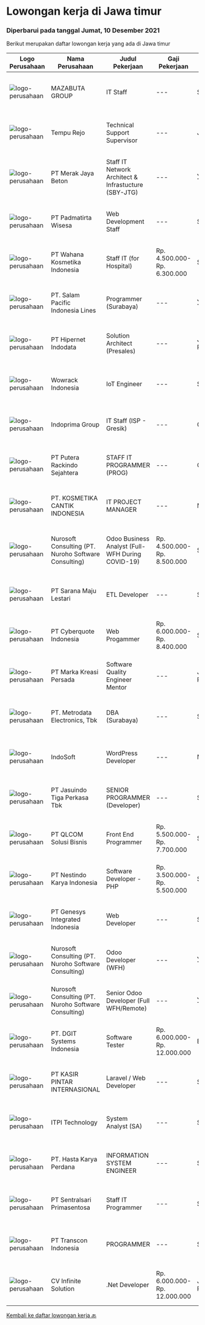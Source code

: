 
  # Lowongan kerja di Jawa timur

  ### Diperbarui pada tanggal Jumat, 10 Desember 2021

  Berikut merupakan daftar lowongan kerja yang ada di Jawa timur

  |Logo Perusahaan | Nama Perusahaan | Judul Pekerjaan | Gaji Pekerjaan | Lokasi | Deskripsi | Tanggal diunggah | Pranala |
  | -------------- | --------------- | --------------- | --------- | --------- | -------------- | ------- | ----------- |
  |![logo-perusahaan](https://image-service-cdn.seek.com.au/1b5bab9e48371cd767572191df85c84d19ea58cb/ee4dce1061f3f616224767ad58cb2fc751b8d2dc)|MAZABUTA GROUP|IT Staff|---|Surabaya|IT StaffKualifikasi : Usia 19-25 Pendidikan S1 Teknik Informatika Pengalaman Kerja 1 - 2 Tahun Memahami proses bisnis sistem ERP. Memahami pengolahan...|Rabu, 08 Desember 2021|https://www.jobstreet.co.id/id/job/it-staff-3715650?token=0~0b399b74-d4f9-4c3e-a1fd-37d9ff1d882b&sectionRank=1&jobId=jobstreet-id-job-3715650|
|![logo-perusahaan](https://image-service-cdn.seek.com.au/8932e17cb34d89f6929d34387320dc9282a595ab/ee4dce1061f3f616224767ad58cb2fc751b8d2dc)|Tempu Rejo|Technical Support Supervisor|---|Jember|· Oversee the continuous improvement of processes to drive team efficiency.· Develop protocols for the use of IT across departments and...|Kamis, 09 Desember 2021|https://www.jobstreet.co.id/id/job/technical-support-supervisor-3716538?token=0~0b399b74-d4f9-4c3e-a1fd-37d9ff1d882b&sectionRank=2&jobId=jobstreet-id-job-3716538|
|![logo-perusahaan](https://image-service-cdn.seek.com.au/86ac029296b2e0b3727a272d10fcedc441d5a09a/ee4dce1061f3f616224767ad58cb2fc751b8d2dc)|PT Merak Jaya Beton|Staff IT Network Architect & Infrastucture (SBY-JTG)|---|Jawa Tengah|Bertanggung jawab terhadap pemeliharaan jaringan, perbaikan peralatan hardware IT dan Troubleshooting. Kualifikasi : Pendidikan minimal Diploma dari...|Selasa, 07 Desember 2021|https://www.jobstreet.co.id/id/job/staff-it-network-architect-infrastucture-sby-jtg-3712841?token=0~0b399b74-d4f9-4c3e-a1fd-37d9ff1d882b&sectionRank=3&jobId=jobstreet-id-job-3712841|
|![logo-perusahaan](https://image-service-cdn.seek.com.au/6e9a55da35db3fc03b2a1540fd4fcbf3df04913c/ee4dce1061f3f616224767ad58cb2fc751b8d2dc)|PT Padmatirta Wisesa|Web Development Staff|---|Surabaya|Job Description : Participate in all aspects of web applications development life-cycle (developing, debugging, testing, deployment and maintenance)...|Kamis, 09 Desember 2021|https://www.jobstreet.co.id/id/job/web-development-staff-3706068?token=0~0b399b74-d4f9-4c3e-a1fd-37d9ff1d882b&sectionRank=4&jobId=jobstreet-id-job-3706068|
|![logo-perusahaan](https://image-service-cdn.seek.com.au/15a910e7d41610b59def5b33dbabebda6b18d311/ee4dce1061f3f616224767ad58cb2fc751b8d2dc)|PT Wahana Kosmetika Indonesia|Staff IT (for Hospital)|Rp. 4.500.000-Rp. 6.300.000|Surabaya|Tanggung Jawab Pekerjaan : Memelihara Sistem dan memantau Program yang berada di rumah sakit. Melakukan perawatan dan perbaikan atas perangkat...|Selasa, 07 Desember 2021|https://www.jobstreet.co.id/id/job/staff-it-for-hospital-3713340?token=0~0b399b74-d4f9-4c3e-a1fd-37d9ff1d882b&sectionRank=5&jobId=jobstreet-id-job-3713340|
|![logo-perusahaan](https://image-service-cdn.seek.com.au/5540e9b59290cebacfff7858722d5ede593231d9/ee4dce1061f3f616224767ad58cb2fc751b8d2dc)|PT. Salam Pacific Indonesia Lines|Programmer (Surabaya)|---|Jawa Timur|Candidate must possess at least a Bachelor's Degree, Master's Degree / Post Graduate Degree, Computer Science/Information Technology, Engineering...|Kamis, 09 Desember 2021|https://www.jobstreet.co.id/id/job/programmer-surabaya-3716259?token=0~0b399b74-d4f9-4c3e-a1fd-37d9ff1d882b&sectionRank=6&jobId=jobstreet-id-job-3716259|
|![logo-perusahaan](https://image-service-cdn.seek.com.au/62148b692fdfbf4a4a11c7764913b8f0db15fa3f/ee4dce1061f3f616224767ad58cb2fc751b8d2dc)|PT Hipernet Indodata|Solution Architect (Presales)|---|Jakarta Raya|Requirements: Age maximum 30 years old Minimum Bachelor degree from Computer Science (Computer Engineering, Information System, Information...|Kamis, 09 Desember 2021|https://www.jobstreet.co.id/id/job/solution-architect-presales-3716900?token=0~0b399b74-d4f9-4c3e-a1fd-37d9ff1d882b&sectionRank=7&jobId=jobstreet-id-job-3716900|
|![logo-perusahaan](https://image-service-cdn.seek.com.au/d075fc91208a31c23e7df3eb10274258436fafe8/ee4dce1061f3f616224767ad58cb2fc751b8d2dc)|Wowrack Indonesia|IoT Engineer|---|Surabaya|Requirements :  Holds a Diploma/Bachelor Degree in Computer Science/Computer Engineering or related fields Good in English Able to work in a team and...|Kamis, 09 Desember 2021|https://www.jobstreet.co.id/id/job/iot-engineer-3700031?token=0~0b399b74-d4f9-4c3e-a1fd-37d9ff1d882b&sectionRank=8&jobId=jobstreet-id-job-3700031|
|![logo-perusahaan](https://image-service-cdn.seek.com.au/98db6d222e30b3390f5b0f1a69701ee0a17b6b20/ee4dce1061f3f616224767ad58cb2fc751b8d2dc)|Indoprima Group|IT Staff (ISP - Gresik)|---|Gresik|Kualifikasi: Minimal S1 Teknik Informatika/ Sistem Informasi/ Ilmu Komputer dengan IPK min 3,00 Berpengalaman kerja sebagai IT Staff minimal 1 tahun...|Selasa, 07 Desember 2021|https://www.jobstreet.co.id/id/job/it-staff-isp-gresik-3713081?token=0~0b399b74-d4f9-4c3e-a1fd-37d9ff1d882b&sectionRank=9&jobId=jobstreet-id-job-3713081|
|![logo-perusahaan](https://image-service-cdn.seek.com.au/266c01e5136a996e738f91d1d6df3cf7f30f5c3d/ee4dce1061f3f616224767ad58cb2fc751b8d2dc)|PT Putera Rackindo Sejahtera|STAFF IT PROGRAMMER (PROG)|---|Gresik|Tugas: Membuat program dengan PHP, JAVA, Website dan ANDROID Maintenance PHP Code Create PHP Code Bertanggung jawab terhadap semua pekerjaan yang...|Rabu, 08 Desember 2021|https://www.jobstreet.co.id/id/job/staff-it-programmer-prog-3704564?token=0~0b399b74-d4f9-4c3e-a1fd-37d9ff1d882b&sectionRank=10&jobId=jobstreet-id-job-3704564|
|![logo-perusahaan](https://image-service-cdn.seek.com.au/a23ed4120d2876f8be2a340ca1a6bca9fe617562/ee4dce1061f3f616224767ad58cb2fc751b8d2dc)|PT. KOSMETIKA CANTIK INDONESIA|IT PROJECT MANAGER|---|Malang|Required Skills Strong technical skills and a solid understanding of software development Good time management skills and ability to juggle multiple...|Rabu, 08 Desember 2021|https://www.jobstreet.co.id/id/job/it-project-manager-3714548?token=0~0b399b74-d4f9-4c3e-a1fd-37d9ff1d882b&sectionRank=11&jobId=jobstreet-id-job-3714548|
|![logo-perusahaan](https://image-service-cdn.seek.com.au/80d9f9357b1a2e56b4a86927c47c40f644df9ce9/ee4dce1061f3f616224767ad58cb2fc751b8d2dc)|Nurosoft Consulting (PT. Nuroho Software Consulting)|Odoo Business Analyst (Full-WFH During COVID-19)|Rp. 4.500.000-Rp. 8.500.000|Surabaya|Responsibilities Analyze customer business processes, write specifications, and suggest solutions Implement the agreed solutions Write test cases and...|Kamis, 09 Desember 2021|https://www.jobstreet.co.id/id/job/odoo-business-analyst-full-wfh-during-covid-19-3716771?token=0~0b399b74-d4f9-4c3e-a1fd-37d9ff1d882b&sectionRank=12&jobId=jobstreet-id-job-3716771|
|![logo-perusahaan](https://image-service-cdn.seek.com.au/54585994357727f6c63670350d8ae8d1729b6bdd/ee4dce1061f3f616224767ad58cb2fc751b8d2dc)|PT Sarana Maju Lestari|ETL Developer|---|Surabaya|Qualifications : Candidate must possess at least a Diploma, Bachelor's Degree, Computer Science/Information Technology, Engineering...|Kamis, 09 Desember 2021|https://www.jobstreet.co.id/id/job/etl-developer-3706284?token=0~0b399b74-d4f9-4c3e-a1fd-37d9ff1d882b&sectionRank=13&jobId=jobstreet-id-job-3706284|
|![logo-perusahaan](https://image-service-cdn.seek.com.au/1d77956725898595a8f1d53dcedfb7b7862dfb57/ee4dce1061f3f616224767ad58cb2fc751b8d2dc)|PT Cyberquote Indonesia|Web Progammer|Rp. 6.000.000-Rp. 8.400.000|Surabaya|Requirements:Masters/Bachelor Degree/Diploma Qualification in Computer Science or relateddiscipline.Preferably 3-...|Kamis, 09 Desember 2021|https://www.jobstreet.co.id/id/job/web-progammer-3716018?token=0~0b399b74-d4f9-4c3e-a1fd-37d9ff1d882b&sectionRank=14&jobId=jobstreet-id-job-3716018|
|![logo-perusahaan](https://image-service-cdn.seek.com.au/03e93f90cfa85221b502017c6b3937f4ecaf1c01/ee4dce1061f3f616224767ad58cb2fc751b8d2dc)|PT Marka Kreasi Persada|Software Quality Engineer Mentor|---|Jakarta Raya|Apakah kamu tertarik untuk membuat impact dengan menumbuhkan banyak Tech Talent berkualitas di Indonesia? Apakah kamu ingin bekerja dengan orang yang...|Rabu, 08 Desember 2021|https://www.jobstreet.co.id/id/job/software-quality-engineer-mentor-3715426?token=0~0b399b74-d4f9-4c3e-a1fd-37d9ff1d882b&sectionRank=15&jobId=jobstreet-id-job-3715426|
|![logo-perusahaan](https://image-service-cdn.seek.com.au/0d75518309b56a3cff39daa569b0ba02cc7a22f2/ee4dce1061f3f616224767ad58cb2fc751b8d2dc)|PT. Metrodata Electronics, Tbk|DBA (Surabaya)|---|Surabaya|Requirements:  Punya pengalaman optimalisasi performance sql server &amp; troubleshooting Pengalaman mengenai programing tsql dan stored procedure...|Rabu, 08 Desember 2021|https://www.jobstreet.co.id/id/job/dba-surabaya-3704874?token=0~0b399b74-d4f9-4c3e-a1fd-37d9ff1d882b&sectionRank=16&jobId=jobstreet-id-job-3704874|
|![logo-perusahaan](https://image-service-cdn.seek.com.au/fbd57a90b36e6d6fe13c8e714c23f2e07616d0cb/ee4dce1061f3f616224767ad58cb2fc751b8d2dc)|IndoSoft|WordPress Developer|---|Malang|We are looking for Word Press Developer (not Word Press installer or just user).Responsibilities Install a standard set of proprietary set of...|Kamis, 09 Desember 2021|https://www.jobstreet.co.id/id/job/wordpress-developer-3700243?token=0~0b399b74-d4f9-4c3e-a1fd-37d9ff1d882b&sectionRank=17&jobId=jobstreet-id-job-3700243|
|![logo-perusahaan](https://image-service-cdn.seek.com.au/f9cd043f1011fee386470591649d3e30b502df59/ee4dce1061f3f616224767ad58cb2fc751b8d2dc)|PT Jasuindo Tiga Perkasa Tbk|SENIOR PROGRAMMER (Developer)|---|Sidoarjo|Kualifikasi: Pendidikan minimal S1 Teknik Informatika/Sistem Informasi Bahasa Inggris baik tulis maupun lisan Memiliki pengetahuan dan pemahaman...|Rabu, 08 Desember 2021|https://www.jobstreet.co.id/id/job/senior-programmer-developer-3714919?token=0~0b399b74-d4f9-4c3e-a1fd-37d9ff1d882b&sectionRank=18&jobId=jobstreet-id-job-3714919|
|![logo-perusahaan](https://image-service-cdn.seek.com.au/192e170ac02b3739554f17436483791fb9d8cc86/ee4dce1061f3f616224767ad58cb2fc751b8d2dc)|PT QLCOM Solusi Bisnis|Front End Programmer|Rp. 5.500.000-Rp. 7.700.000|Surabaya|Bertanggung jawab atas penugasan dari Project Leader untuk pemrograman FRONTEND, diutamakan memakai VUEJS atau NUXT.JS atau .Net MVCBerkoordinasi...|Rabu, 08 Desember 2021|https://www.jobstreet.co.id/id/job/front-end-programmer-3705133?token=0~0b399b74-d4f9-4c3e-a1fd-37d9ff1d882b&sectionRank=19&jobId=jobstreet-id-job-3705133|
|![logo-perusahaan](https://image-service-cdn.seek.com.au/e6b86a55e62bba9e61456e203321a19cc06253da/ee4dce1061f3f616224767ad58cb2fc751b8d2dc)|PT Nestindo Karya Indonesia|Software Developer - PHP|Rp. 3.500.000-Rp. 5.500.000|Surabaya|Mahir dalam bahasa pemprograman PHP dan berpengalaman minimal 1 tahun. Dapat dan menggunakan Sistem Database MySQL. Mempunyai pengalaman dalam...|Rabu, 08 Desember 2021|https://www.jobstreet.co.id/id/job/software-developer-php-3698233?token=0~0b399b74-d4f9-4c3e-a1fd-37d9ff1d882b&sectionRank=20&jobId=jobstreet-id-job-3698233|
|![logo-perusahaan](https://image-service-cdn.seek.com.au/31b1523df6115d42e482e2f14e8bcd6489389a57/ee4dce1061f3f616224767ad58cb2fc751b8d2dc)|PT Genesys Integrated Indonesia|Web Developer|---|Surabaya|Job Description This position is suitable for someone that love being a web developer and looking for exciting challenge. The successful candidate...|Rabu, 08 Desember 2021|https://www.jobstreet.co.id/id/job/web-developer-3714952?token=0~0b399b74-d4f9-4c3e-a1fd-37d9ff1d882b&sectionRank=21&jobId=jobstreet-id-job-3714952|
|![logo-perusahaan](https://image-service-cdn.seek.com.au/80d9f9357b1a2e56b4a86927c47c40f644df9ce9/ee4dce1061f3f616224767ad58cb2fc751b8d2dc)|Nurosoft Consulting (PT. Nuroho Software Consulting)|Odoo Developer (WFH)|---|Jawa Timur|Odoo Developer will be responsible for Odoo customizations and will work closely with Business Analyst to develop Odoo customization according to...|Kamis, 09 Desember 2021|https://www.jobstreet.co.id/id/job/odoo-developer-wfh-3700854?token=0~0b399b74-d4f9-4c3e-a1fd-37d9ff1d882b&sectionRank=22&jobId=jobstreet-id-job-3700854|
|![logo-perusahaan](https://image-service-cdn.seek.com.au/80d9f9357b1a2e56b4a86927c47c40f644df9ce9/ee4dce1061f3f616224767ad58cb2fc751b8d2dc)|Nurosoft Consulting (PT. Nuroho Software Consulting)|Senior Odoo Developer (Full WFH/Remote)|---|Jawa Timur|Senior Odoo Developer will be responsible for Odoo customizations and will work closely with Business Analyst to develop Odoo customization according...|Kamis, 09 Desember 2021|https://www.jobstreet.co.id/id/job/senior-odoo-developer-full-wfh-remote-3700855?token=0~0b399b74-d4f9-4c3e-a1fd-37d9ff1d882b&sectionRank=23&jobId=jobstreet-id-job-3700855|
|![logo-perusahaan](https://image-service-cdn.seek.com.au/e1681d73e68b1b74b5b5136363b820dd70a250df/ee4dce1061f3f616224767ad58cb2fc751b8d2dc)|PT. DGIT Systems Indonesia|Software Tester|Rp. 6.000.000-Rp. 12.000.000|Bali|We believe work should be a fun development journey but the challenging one! Our great teams will support you to achieve that and delivering great...|Senin, 06 Desember 2021|https://www.jobstreet.co.id/id/job/software-tester-3712627?token=0~0b399b74-d4f9-4c3e-a1fd-37d9ff1d882b&sectionRank=24&jobId=jobstreet-id-job-3712627|
|![logo-perusahaan](https://image-service-cdn.seek.com.au/0361bae937596b43e3f2a473257008c2d4f70004/ee4dce1061f3f616224767ad58cb2fc751b8d2dc)|PT KASIR PINTAR INTERNASIONAL|Laravel / Web Developer|---|Surabaya|Sebagai Software Engineer, peran utama anda adalah merancang dan mengembangkan API serta sistem backend yang mampu bertahan dalam jangka waktu yang...|Selasa, 07 Desember 2021|https://www.jobstreet.co.id/id/job/laravel-web-developer-3712891?token=0~0b399b74-d4f9-4c3e-a1fd-37d9ff1d882b&sectionRank=25&jobId=jobstreet-id-job-3712891|
|![logo-perusahaan](https://image-service-cdn.seek.com.au/3782b0a6cf22b4daea3937ba4112b0b5543fa5c4/ee4dce1061f3f616224767ad58cb2fc751b8d2dc)|ITPI  Technology|System Analyst (SA)|---|Surabaya|The System Analyst is in charge of analyzing, designing, and implementating the system. The system analyst is responsible for the result to be...|Selasa, 07 Desember 2021|https://www.jobstreet.co.id/id/job/system-analyst-sa-3714066?token=0~0b399b74-d4f9-4c3e-a1fd-37d9ff1d882b&sectionRank=26&jobId=jobstreet-id-job-3714066|
|![logo-perusahaan](https://image-service-cdn.seek.com.au/66b618f559e6c5d8c178a6909cb38927260f1931/ee4dce1061f3f616224767ad58cb2fc751b8d2dc)|PT. Hasta Karya Perdana|INFORMATION SYSTEM ENGINEER|---|Surabaya|INFORMATION SYSTEM ENGINEERDESKRIPSI PEKERJAAN : Mampu mengelola dan mengembangkan sistem informasi manajemen secara mandiri Mahir membuat dan...|Minggu, 05 Desember 2021|https://www.jobstreet.co.id/id/job/information-system-engineer-3702206?token=0~0b399b74-d4f9-4c3e-a1fd-37d9ff1d882b&sectionRank=27&jobId=jobstreet-id-job-3702206|
|![logo-perusahaan](https://image-service-cdn.seek.com.au/4c4a8d71d2f9e60716e675640cdc9b3790b9a8dc/ee4dce1061f3f616224767ad58cb2fc751b8d2dc)|PT Sentralsari Primasentosa|Staff IT Programmer|---|Sidoarjo|Kualifikasi : Usia Maksimal 26 Tahun D3 / S1 Teknik Informatika Memiliki pengalaman kerja minimal 1 tahun sebagai IT Programmer dan/atau pernah...|Minggu, 05 Desember 2021|https://www.jobstreet.co.id/id/job/staff-it-programmer-3711175?token=0~0b399b74-d4f9-4c3e-a1fd-37d9ff1d882b&sectionRank=28&jobId=jobstreet-id-job-3711175|
|![logo-perusahaan](https://image-service-cdn.seek.com.au/05ae8a6275dab74b904695a434df5c1798092244/ee4dce1061f3f616224767ad58cb2fc751b8d2dc)|PT Transcon Indonesia|PROGRAMMER|---|Surabaya|Tanggung Jawab : Membuat program aplikasi sesuai kebutuhan perusahaan Pengembangan program yang sudah ada di update menjadi lebih baik Persyaratan :...|Senin, 06 Desember 2021|https://www.jobstreet.co.id/id/job/programmer-3711448?token=0~0b399b74-d4f9-4c3e-a1fd-37d9ff1d882b&sectionRank=29&jobId=jobstreet-id-job-3711448|
|![logo-perusahaan](https://image-service-cdn.seek.com.au/56b5c687b70921e14aef5f4e25daf5f16805eb94/ee4dce1061f3f616224767ad58cb2fc751b8d2dc)|CV Infinite Solution|.Net Developer|Rp. 6.000.000-Rp. 12.000.000|Jakarta Raya|Works from home is our advantage, there's never been a better time to work from home Monday to Friday 9 Hours / day Having own PC / Laptop minimal...|Kamis, 09 Desember 2021|https://www.jobstreet.co.id/id/job/net-developer-3706543?token=0~0b399b74-d4f9-4c3e-a1fd-37d9ff1d882b&sectionRank=30&jobId=jobstreet-id-job-3706543|


  [Kembali ke daftar lowongan kerja 🔙](../README.md#daftar-lowongan-kerja)
  
